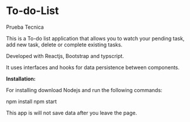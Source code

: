 # To-do-List
Prueba Tecnica

This is a To-do list application that allows you to watch your pending task, add new task, delete or complete existing tasks. 

Developed with Reactjs, Bootstrap and typscript.

It uses interfaces and hooks for data persistence between components.

**Installation:**

For installing download Nodejs and run the following commands:

npm install
npm start

This app is will not save data after you leave the page.
